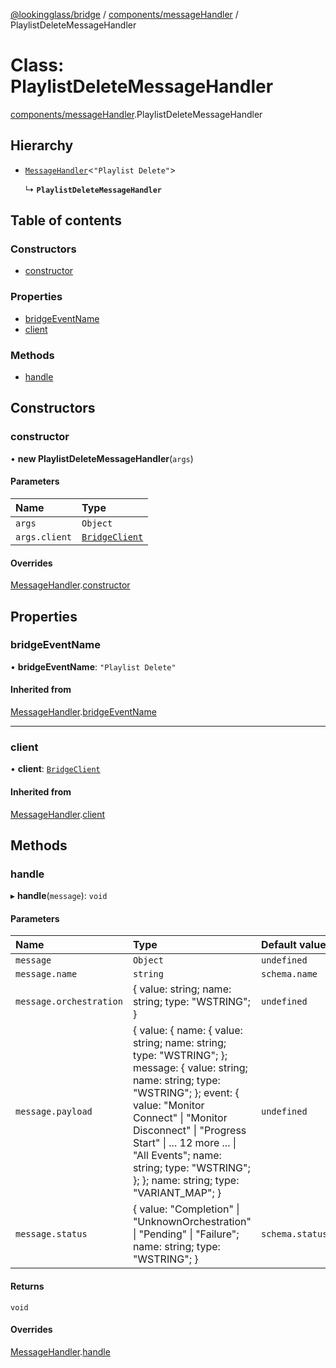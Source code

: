 [@lookingglass/bridge](../README.md) / [components/messageHandler](../modules/components_messageHandler.md) / PlaylistDeleteMessageHandler

# Class: PlaylistDeleteMessageHandler

[components/messageHandler](../modules/components_messageHandler.md).PlaylistDeleteMessageHandler

## Hierarchy

- [`MessageHandler`](components_messageHandler.MessageHandler.md)<``"Playlist Delete"``\>

  ↳ **`PlaylistDeleteMessageHandler`**

## Table of contents

### Constructors

- [constructor](components_messageHandler.PlaylistDeleteMessageHandler.md#constructor)

### Properties

- [bridgeEventName](components_messageHandler.PlaylistDeleteMessageHandler.md#bridgeeventname)
- [client](components_messageHandler.PlaylistDeleteMessageHandler.md#client)

### Methods

- [handle](components_messageHandler.PlaylistDeleteMessageHandler.md#handle)

## Constructors

### constructor

• **new PlaylistDeleteMessageHandler**(`args`)

#### Parameters

| Name | Type |
| :------ | :------ |
| `args` | `Object` |
| `args.client` | [`BridgeClient`](client_BridgeClient.BridgeClient.md) |

#### Overrides

[MessageHandler](components_messageHandler.MessageHandler.md).[constructor](components_messageHandler.MessageHandler.md#constructor)

## Properties

### bridgeEventName

• **bridgeEventName**: ``"Playlist Delete"``

#### Inherited from

[MessageHandler](components_messageHandler.MessageHandler.md).[bridgeEventName](components_messageHandler.MessageHandler.md#bridgeeventname)

___

### client

• **client**: [`BridgeClient`](client_BridgeClient.BridgeClient.md)

#### Inherited from

[MessageHandler](components_messageHandler.MessageHandler.md).[client](components_messageHandler.MessageHandler.md#client)

## Methods

### handle

▸ **handle**(`message`): `void`

#### Parameters

| Name | Type | Default value |
| :------ | :------ | :------ |
| `message` | `Object` | `undefined` |
| `message.name` | `string` | `schema.name` |
| `message.orchestration` | { value: string; name: string; type: "WSTRING"; } | `undefined` |
| `message.payload` | { value: { name: { value: string; name: string; type: "WSTRING"; }; message: { value: string; name: string; type: "WSTRING"; }; event: { value: "Monitor Connect" \| "Monitor Disconnect" \| "Progress Start" \| ... 12 more ... \| "All Events"; name: string; type: "WSTRING"; }; }; name: string; type: "VARIANT\_MAP"; } | `undefined` |
| `message.status` | { value: "Completion" \| "UnknownOrchestration" \| "Pending" \| "Failure"; name: string; type: "WSTRING"; } | `schema.status` |

#### Returns

`void`

#### Overrides

[MessageHandler](components_messageHandler.MessageHandler.md).[handle](components_messageHandler.MessageHandler.md#handle)
